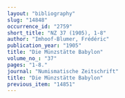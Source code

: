 ```yaml
---
layout: "bibliography"
slug: "14848"
occurrence_id: "2759"
short_title: "NZ 37 (1905), 1-8"
author: "Imhoof-Blumer, Frédéric"
publication_year: "1905"
title: "Die Münzstätte Babylon"
volume_no_: "37"
pages: "1-8."
journal: "Numismatische Zeitschrift"
title: "Die Münzstätte Babylon"
previous_item: "14851"
---
```

